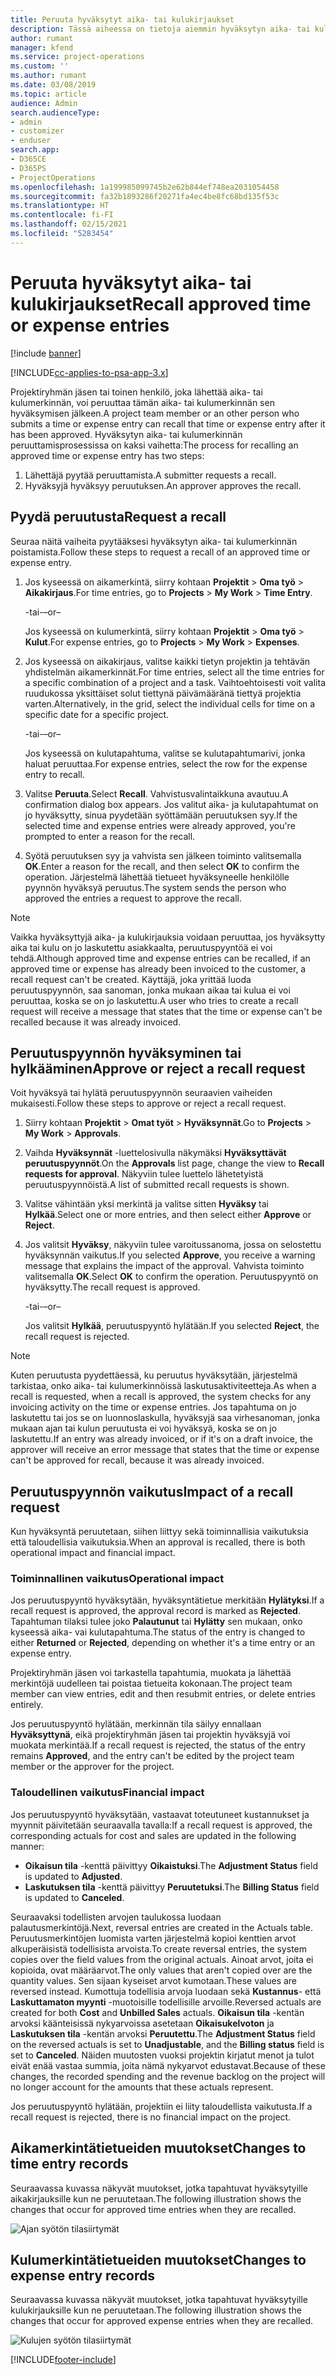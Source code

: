 ```yaml
---
title: Peruuta hyväksytyt aika- tai kulukirjaukset
description: Tässä aiheessa on tietoja aiemmin hyväksytyn aika- tai kulutapahtuman peruuttamisesta.
author: rumant
manager: kfend
ms.service: project-operations
ms.custom: ''
ms.author: rumant
ms.date: 03/08/2019
ms.topic: article
audience: Admin
search.audienceType:
- admin
- customizer
- enduser
search.app:
- D365CE
- D365PS
- ProjectOperations
ms.openlocfilehash: 1a199985099745b2e62b844ef748ea2031054458
ms.sourcegitcommit: fa32b1893286f20271fa4ec4be8fc68bd135f53c
ms.translationtype: HT
ms.contentlocale: fi-FI
ms.lasthandoff: 02/15/2021
ms.locfileid: "5283454"
---
```

# <a name="recall-approved-time-or-expense-entries"></a><span data-ttu-id="ef474-103">Peruuta hyväksytyt aika- tai kulukirjaukset</span><span class="sxs-lookup"><span data-stu-id="ef474-103">Recall approved time or expense entries</span></span>

[!include [banner](../includes/psa-now-project-operations.md)]

[!INCLUDE[cc-applies-to-psa-app-3.x](../includes/cc-applies-to-psa-app-3x.md)]

<span data-ttu-id="ef474-104">Projektiryhmän jäsen tai toinen henkilö, joka lähettää aika- tai kulumerkinnän, voi peruuttaa tämän aika- tai kulumerkinnän sen hyväksymisen jälkeen.</span><span class="sxs-lookup"><span data-stu-id="ef474-104">A project team member or an other person who submits a time or expense entry can recall that time or expense entry after it has been approved.</span></span> <span data-ttu-id="ef474-105">Hyväksytyn aika- tai kulumerkinnän peruuttamisprosessissa on kaksi vaihetta:</span><span class="sxs-lookup"><span data-stu-id="ef474-105">The process for recalling an approved time or expense entry has two steps:</span></span>

1. <span data-ttu-id="ef474-106">Lähettäjä pyytää peruuttamista.</span><span class="sxs-lookup"><span data-stu-id="ef474-106">A submitter requests a recall.</span></span>
2. <span data-ttu-id="ef474-107">Hyväksyjä hyväksyy peruutuksen.</span><span class="sxs-lookup"><span data-stu-id="ef474-107">An approver approves the recall.</span></span>

## <a name="request-a-recall"></a><span data-ttu-id="ef474-108">Pyydä peruutusta</span><span class="sxs-lookup"><span data-stu-id="ef474-108">Request a recall</span></span>

<span data-ttu-id="ef474-109">Seuraa näitä vaiheita pyytääksesi hyväksytyn aika- tai kulumerkinnän poistamista.</span><span class="sxs-lookup"><span data-stu-id="ef474-109">Follow these steps to request a recall of an approved time or expense entry.</span></span>

1. <span data-ttu-id="ef474-110">Jos kyseessä on aikamerkintä, siirry kohtaan **Projektit** \> **Oma työ** \> **Aikakirjaus**.</span><span class="sxs-lookup"><span data-stu-id="ef474-110">For time entries, go to **Projects** \> **My Work** \> **Time Entry**.</span></span>

    <span data-ttu-id="ef474-111">-tai-</span><span class="sxs-lookup"><span data-stu-id="ef474-111">–or–</span></span>

    <span data-ttu-id="ef474-112">Jos kyseessä on kulumerkintä, siirry kohtaan **Projektit** \> **Oma työ** \> **Kulut**.</span><span class="sxs-lookup"><span data-stu-id="ef474-112">For expense entries, go to **Projects** \> **My Work** \> **Expenses**.</span></span>

2. <span data-ttu-id="ef474-113">Jos kyseessä on aikakirjaus, valitse kaikki tietyn projektin ja tehtävän yhdistelmän aikamerkinnät.</span><span class="sxs-lookup"><span data-stu-id="ef474-113">For time entries, select all the time entries for a specific combination of a project and a task.</span></span> <span data-ttu-id="ef474-114">Vaihtoehtoisesti voit valita ruudukossa yksittäiset solut tiettynä päivämääränä tiettyä projektia varten.</span><span class="sxs-lookup"><span data-stu-id="ef474-114">Alternatively, in the grid, select the individual cells for time on a specific date for a specific project.</span></span>

    <span data-ttu-id="ef474-115">-tai-</span><span class="sxs-lookup"><span data-stu-id="ef474-115">–or–</span></span>

    <span data-ttu-id="ef474-116">Jos kyseessä on kulutapahtuma, valitse se kulutapahtumarivi, jonka haluat peruuttaa.</span><span class="sxs-lookup"><span data-stu-id="ef474-116">For expense entries, select the row for the expense entry to recall.</span></span>

3. <span data-ttu-id="ef474-117">Valitse **Peruuta**.</span><span class="sxs-lookup"><span data-stu-id="ef474-117">Select **Recall**.</span></span> <span data-ttu-id="ef474-118">Vahvistusvalintaikkuna avautuu.</span><span class="sxs-lookup"><span data-stu-id="ef474-118">A confirmation dialog box appears.</span></span> <span data-ttu-id="ef474-119">Jos valitut aika- ja kulutapahtumat on jo hyväksytty, sinua pyydetään syöttämään peruutuksen syy.</span><span class="sxs-lookup"><span data-stu-id="ef474-119">If the selected time and expense entries were already approved, you're prompted to enter a reason for the recall.</span></span>
4. <span data-ttu-id="ef474-120">Syötä peruutuksen syy ja vahvista sen jälkeen toiminto valitsemalla **OK**.</span><span class="sxs-lookup"><span data-stu-id="ef474-120">Enter a reason for the recall, and then select **OK** to confirm the operation.</span></span> <span data-ttu-id="ef474-121">Järjestelmä lähettää tietueet hyväksyneelle henkilölle pyynnön hyväksyä peruutus.</span><span class="sxs-lookup"><span data-stu-id="ef474-121">The system sends the person who approved the entries a request to approve the recall.</span></span>

> [!NOTE]
> <span data-ttu-id="ef474-122">Vaikka hyväksyttyjä aika- ja kulukirjauksia voidaan peruuttaa, jos hyväksytty aika tai kulu on jo laskutettu asiakkaalta, peruutuspyyntöä ei voi tehdä.</span><span class="sxs-lookup"><span data-stu-id="ef474-122">Although approved time and expense entries can be recalled, if an approved time or expense has already been invoiced to the customer, a recall request can't be created.</span></span> <span data-ttu-id="ef474-123">Käyttäjä, joka yrittää luoda peruutuspyynnön, saa sanoman, jonka mukaan aikaa tai kulua ei voi peruuttaa, koska se on jo laskutettu.</span><span class="sxs-lookup"><span data-stu-id="ef474-123">A user who tries to create a recall request will receive a message that states that the time or expense can't be recalled because it was already invoiced.</span></span>

## <a name="approve-or-reject-a-recall-request"></a><span data-ttu-id="ef474-124">Peruutuspyynnön hyväksyminen tai hylkääminen</span><span class="sxs-lookup"><span data-stu-id="ef474-124">Approve or reject a recall request</span></span>

<span data-ttu-id="ef474-125">Voit hyväksyä tai hylätä peruutuspyynnön seuraavien vaiheiden mukaisesti.</span><span class="sxs-lookup"><span data-stu-id="ef474-125">Follow these steps to approve or reject a recall request.</span></span>

1. <span data-ttu-id="ef474-126">Siirry kohtaan **Projektit** \> **Omat työt** \> **Hyväksynnät**.</span><span class="sxs-lookup"><span data-stu-id="ef474-126">Go to **Projects** \> **My Work** \> **Approvals**.</span></span>
2. <span data-ttu-id="ef474-127">Vaihda **Hyväksynnät** -luettelosivulla näkymäksi **Hyväksyttävät peruutuspyynnöt**.</span><span class="sxs-lookup"><span data-stu-id="ef474-127">On the **Approvals** list page, change the view to **Recall requests for approval**.</span></span> <span data-ttu-id="ef474-128">Näkyviin tulee luettelo lähetetyistä peruutuspyynnöistä.</span><span class="sxs-lookup"><span data-stu-id="ef474-128">A list of submitted recall requests is shown.</span></span>
3. <span data-ttu-id="ef474-129">Valitse vähintään yksi merkintä ja valitse sitten **Hyväksy** tai **Hylkää**.</span><span class="sxs-lookup"><span data-stu-id="ef474-129">Select one or more entries, and then select either **Approve** or **Reject**.</span></span>
4. <span data-ttu-id="ef474-130">Jos valitsit **Hyväksy**, näkyviin tulee varoitussanoma, jossa on selostettu hyväksynnän vaikutus.</span><span class="sxs-lookup"><span data-stu-id="ef474-130">If you selected **Approve**, you receive a warning message that explains the impact of the approval.</span></span> <span data-ttu-id="ef474-131">Vahvista toiminto valitsemalla **OK**.</span><span class="sxs-lookup"><span data-stu-id="ef474-131">Select **OK** to confirm the operation.</span></span> <span data-ttu-id="ef474-132">Peruutuspyyntö on hyväksytty.</span><span class="sxs-lookup"><span data-stu-id="ef474-132">The recall request is approved.</span></span>

    <span data-ttu-id="ef474-133">-tai-</span><span class="sxs-lookup"><span data-stu-id="ef474-133">–or–</span></span>

    <span data-ttu-id="ef474-134">Jos valitsit **Hylkää**, peruutuspyyntö hylätään.</span><span class="sxs-lookup"><span data-stu-id="ef474-134">If you selected **Reject**, the recall request is rejected.</span></span>

> [!NOTE]
> <span data-ttu-id="ef474-135">Kuten peruutusta pyydettäessä, ku peruutus hyväksytään, järjestelmä tarkistaa, onko aika- tai kulumerkinnöissä laskutusaktiviteetteja.</span><span class="sxs-lookup"><span data-stu-id="ef474-135">As when a recall is requested, when a recall is approved, the system checks for any invoicing activity on the time or expense entries.</span></span> <span data-ttu-id="ef474-136">Jos tapahtuma on jo laskutettu tai jos se on luonnoslaskulla, hyväksyjä saa virhesanoman, jonka mukaan ajan tai kulun peruutusta ei voi hyväksyä, koska se on jo laskutettu.</span><span class="sxs-lookup"><span data-stu-id="ef474-136">If an entry was already invoiced, or if it's on a draft invoice, the approver will receive an error message that states that the time or expense can't be approved for recall, because it was already invoiced.</span></span>

## <a name="impact-of-a-recall-request"></a><span data-ttu-id="ef474-137">Peruutuspyynnön vaikutus</span><span class="sxs-lookup"><span data-stu-id="ef474-137">Impact of a recall request</span></span>

<span data-ttu-id="ef474-138">Kun hyväksyntä peruutetaan, siihen liittyy sekä toiminnallisia vaikutuksia että taloudellisia vaikutuksia.</span><span class="sxs-lookup"><span data-stu-id="ef474-138">When an approval is recalled, there is both operational impact and financial impact.</span></span>

### <a name="operational-impact"></a><span data-ttu-id="ef474-139">Toiminnallinen vaikutus</span><span class="sxs-lookup"><span data-stu-id="ef474-139">Operational impact</span></span>

<span data-ttu-id="ef474-140">Jos peruutuspyyntö hyväksytään, hyväksyntätietue merkitään **Hylätyksi**.</span><span class="sxs-lookup"><span data-stu-id="ef474-140">If a recall request is approved, the approval record is marked as **Rejected**.</span></span> <span data-ttu-id="ef474-141">Tapahtuman tilaksi tulee joko **Palautunut** tai **Hylätty** sen mukaan, onko kyseessä aika- vai kulutapahtuma.</span><span class="sxs-lookup"><span data-stu-id="ef474-141">The status of the entry is changed to either **Returned** or **Rejected**, depending on whether it's a time entry or an expense entry.</span></span>

<span data-ttu-id="ef474-142">Projektiryhmän jäsen voi tarkastella tapahtumia, muokata ja lähettää merkintöjä uudelleen tai poistaa tietueita kokonaan.</span><span class="sxs-lookup"><span data-stu-id="ef474-142">The project team member can view entries, edit and then resubmit entries, or delete entries entirely.</span></span>

<span data-ttu-id="ef474-143">Jos peruutuspyyntö hylätään, merkinnän tila säilyy ennallaan **Hyväksyttynä**, eikä projektiryhmän jäsen tai projektin hyväksyjä voi muokata merkintää.</span><span class="sxs-lookup"><span data-stu-id="ef474-143">If a recall request is rejected, the status of the entry remains **Approved**, and the entry can't be edited by the project team member or the approver for the project.</span></span>

### <a name="financial-impact"></a><span data-ttu-id="ef474-144">Taloudellinen vaikutus</span><span class="sxs-lookup"><span data-stu-id="ef474-144">Financial impact</span></span>

<span data-ttu-id="ef474-145">Jos peruutuspyyntö hyväksytään, vastaavat toteutuneet kustannukset ja myynnit päivitetään seuraavalla tavalla:</span><span class="sxs-lookup"><span data-stu-id="ef474-145">If a recall request is approved, the corresponding actuals for cost and sales are updated in the following manner:</span></span>

- <span data-ttu-id="ef474-146">**Oikaisun tila** -kenttä päivittyy **Oikaistuksi**.</span><span class="sxs-lookup"><span data-stu-id="ef474-146">The **Adjustment Status** field is updated to **Adjusted**.</span></span>
- <span data-ttu-id="ef474-147">**Laskutuksen tila** -kenttä päivittyy **Peruutetuksi**.</span><span class="sxs-lookup"><span data-stu-id="ef474-147">The **Billing Status** field is updated to **Canceled**.</span></span>

<span data-ttu-id="ef474-148">Seuraavaksi todellisten arvojen taulukossa luodaan palautusmerkintöjä.</span><span class="sxs-lookup"><span data-stu-id="ef474-148">Next, reversal entries are created in the Actuals table.</span></span> <span data-ttu-id="ef474-149">Peruutusmerkintöjen luomista varten järjestelmä kopioi kenttien arvot alkuperäisistä todellisista arvoista.</span><span class="sxs-lookup"><span data-stu-id="ef474-149">To create reversal entries, the system copies over the field values from the original actuals.</span></span> <span data-ttu-id="ef474-150">Ainoat arvot, joita ei kopioida, ovat määräarvot.</span><span class="sxs-lookup"><span data-stu-id="ef474-150">The only values that aren't copied over are the quantity values.</span></span> <span data-ttu-id="ef474-151">Sen sijaan kyseiset arvot kumotaan.</span><span class="sxs-lookup"><span data-stu-id="ef474-151">These values are reversed instead.</span></span> <span data-ttu-id="ef474-152">Kumottuja todellisia arvoja luodaan sekä **Kustannus**- että **Laskuttamaton myynti** -muotoisille todellisille arvoille.</span><span class="sxs-lookup"><span data-stu-id="ef474-152">Reversed actuals are created for both **Cost** and **Unbilled Sales** actuals.</span></span> <span data-ttu-id="ef474-153">**Oikaisun tila** -kentän arvoksi käänteisissä nykyarvoissa asetetaan **Oikaisukelvoton** ja **Laskutuksen tila** -kentän arvoksi **Peruutettu**.</span><span class="sxs-lookup"><span data-stu-id="ef474-153">The **Adjustment Status** field on the reversed actuals is set to **Unadjustable**, and the **Billing status** field is set to **Canceled**.</span></span> <span data-ttu-id="ef474-154">Näiden muutosten vuoksi projektin kirjatut menot ja tulot eivät enää vastaa summia, joita nämä nykyarvot edustavat.</span><span class="sxs-lookup"><span data-stu-id="ef474-154">Because of these changes, the recorded spending and the revenue backlog on the project will no longer account for the amounts that these actuals represent.</span></span>

<span data-ttu-id="ef474-155">Jos peruutuspyyntö hylätään, projektiin ei liity taloudellista vaikutusta.</span><span class="sxs-lookup"><span data-stu-id="ef474-155">If a recall request is rejected, there is no financial impact on the project.</span></span>

## <a name="changes-to-time-entry-records"></a><span data-ttu-id="ef474-156">Aikamerkintätietueiden muutokset</span><span class="sxs-lookup"><span data-stu-id="ef474-156">Changes to time entry records</span></span>

<span data-ttu-id="ef474-157">Seuraavassa kuvassa näkyvät muutokset, jotka tapahtuvat hyväksytyille aikakirjauksille kun ne peruutetaan.</span><span class="sxs-lookup"><span data-stu-id="ef474-157">The following illustration shows the changes that occur for approved time entries when they are recalled.</span></span>

![Ajan syötön tilasiirtymät](media/TimeEntryStateTransitions.png)

## <a name="changes-to-expense-entry-records"></a><span data-ttu-id="ef474-159">Kulumerkintätietueiden muutokset</span><span class="sxs-lookup"><span data-stu-id="ef474-159">Changes to expense entry records</span></span>

<span data-ttu-id="ef474-160">Seuraavassa kuvassa näkyvät muutokset, jotka tapahtuvat hyväksytyille kulukirjauksille kun ne peruutetaan.</span><span class="sxs-lookup"><span data-stu-id="ef474-160">The following illustration shows the changes that occur for approved expense entries when they are recalled.</span></span>

![Kulujen syötön tilasiirtymät](media/ExpenseEntryStateTransitions.png)


[!INCLUDE[footer-include](../includes/footer-banner.md)]